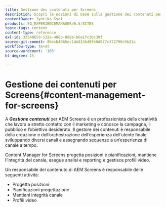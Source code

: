 ```yaml
---
title: Gestione dei contenuti per Screens
description: Scopri le nozioni di base sulla gestione dei contenuti per Screens.
contentOwner: Jyotika Syal
products: SG_EXPERIENCEMANAGER/6.5/SITES
topic-tags: content
content-type: reference
exl-id: 3354d650-532a-488b-8d8b-b6e1fc30c30f
source-git-commit: 8b4cb4065ec14e813b49fb0d577c372790c9b21a
workflow-type: tm+mt
source-wordcount: '103'
ht-degree: 1%

---
```


# Gestione dei contenuti per Screens{#content-management-for-screens}

A ***Gestione contenuti*** per AEM Screens è un professionista della creatività che lavora a stretto contatto con il marketing e conosce la campagna, il pubblico e l’obiettivo desiderato. Il gestore dei contenuti è responsabile della creazione e dell’orchestrazione dell’esperienza dell’utente finale sviluppando diversi canali e assegnando sequenze a un’esperienza di canale a tempo.

Content Manager for Screens progetta posizioni e pianificazioni, mantiene l&#39;integrità del canale, esegue analisi e reporting e gestisce profili video.

Un responsabile del contenuto di AEM Screens è responsabile delle seguenti attività:

* Progetta posizioni
* Pianificazioni progettazione
* Mantieni integrità canale
* Profili video
